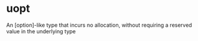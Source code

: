 # uopt
An [option]-like type that incurs no allocation, without requiring a reserved value in the underlying type
